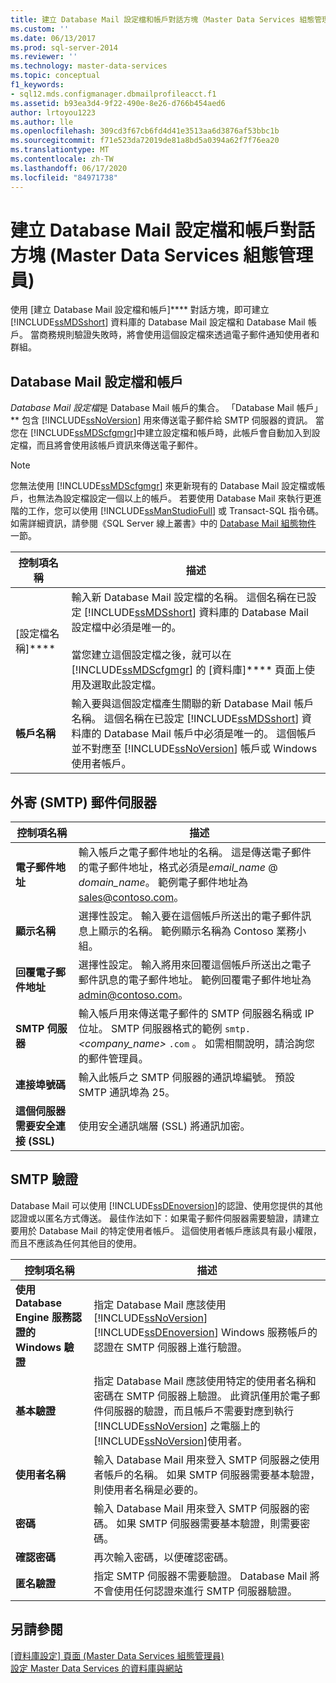 ```yaml
---
title: 建立 Database Mail 設定檔和帳戶對話方塊（Master Data Services 組態管理員） |Microsoft Docs
ms.custom: ''
ms.date: 06/13/2017
ms.prod: sql-server-2014
ms.reviewer: ''
ms.technology: master-data-services
ms.topic: conceptual
f1_keywords:
- sql12.mds.configmanager.dbmailprofileacct.f1
ms.assetid: b93ea3d4-9f22-490e-8e26-d766b454aed6
author: lrtoyou1223
ms.author: lle
ms.openlocfilehash: 309cd3f67cb6fd4d41e3513aa6d3876af53bbc1b
ms.sourcegitcommit: f71e523da72019de81a8bd5a0394a62f7f76ea20
ms.translationtype: MT
ms.contentlocale: zh-TW
ms.lasthandoff: 06/17/2020
ms.locfileid: "84971738"
---
```

# <a name="create-database-mail-profile-and-account-dialog-box-master-data-services-configuration-manager"></a>建立 Database Mail 設定檔和帳戶對話方塊 (Master Data Services 組態管理員)
  使用 [建立 Database Mail 設定檔和帳戶]**** 對話方塊，即可建立 [!INCLUDE[ssMDSshort](../includes/ssmdsshort-md.md)] 資料庫的 Database Mail 設定檔和 Database Mail 帳戶。 當商務規則驗證失敗時，將會使用這個設定檔來透過電子郵件通知使用者和群組。  
  
## <a name="database-mail-profile-and-account"></a>Database Mail 設定檔和帳戶  
 *Database Mail 設定檔*是 Database Mail 帳戶的集合。 「Database Mail 帳戶」** 包含 [!INCLUDE[ssNoVersion](../includes/ssnoversion-md.md)] 用來傳送電子郵件給 SMTP 伺服器的資訊。 當您在 [!INCLUDE[ssMDScfgmgr](../includes/ssmdscfgmgr-md.md)]中建立設定檔和帳戶時，此帳戶會自動加入到設定檔，而且將會使用該帳戶資訊來傳送電子郵件。  
  
> [!NOTE]  
>  您無法使用 [!INCLUDE[ssMDScfgmgr](../includes/ssmdscfgmgr-md.md)] 來更新現有的 Database Mail 設定檔或帳戶，也無法為設定檔設定一個以上的帳戶。 若要使用 Database Mail 來執行更進階的工作，您可以使用 [!INCLUDE[ssManStudioFull](../includes/ssmanstudiofull-md.md)] 或 Transact-SQL 指令碼。 如需詳細資訊，請參閱《SQL Server 線上叢書》中的 [Database Mail 組態物件](../relational-databases/database-mail/database-mail-configuration-objects.md) 一節。  
  
|控制項名稱|描述|  
|------------------|-----------------|  
|[設定檔名稱]****|輸入新 Database Mail 設定檔的名稱。 這個名稱在已設定 [!INCLUDE[ssMDSshort](../includes/ssmdsshort-md.md)] 資料庫的 Database Mail 設定檔中必須是唯一的。<br /><br /> 當您建立這個設定檔之後，就可以在 [!INCLUDE[ssMDScfgmgr](../includes/ssmdscfgmgr-md.md)] 的 [資料庫]**** 頁面上使用及選取此設定檔。|  
|**帳戶名稱**|輸入要與這個設定檔產生關聯的新 Database Mail 帳戶名稱。 這個名稱在已設定 [!INCLUDE[ssMDSshort](../includes/ssmdsshort-md.md)] 資料庫的 Database Mail 帳戶中必須是唯一的。 這個帳戶並不對應至 [!INCLUDE[ssNoVersion](../includes/ssnoversion-md.md)] 帳戶或 Windows 使用者帳戶。|  
  
## <a name="outgoing-smtp-mail-server"></a>外寄 (SMTP) 郵件伺服器  
  
|控制項名稱|描述|  
|------------------|-----------------|  
|**電子郵件地址**|輸入帳戶之電子郵件地址的名稱。 這是傳送電子郵件的電子郵件地址，格式必須是*email_name* @ *domain_name*。 範例電子郵件地址為 sales@contoso.com。|  
|**顯示名稱**|選擇性設定。 輸入要在這個帳戶所送出的電子郵件訊息上顯示的名稱。 範例顯示名稱為 Contoso 業務小組。|  
|**回覆電子郵件地址**|選擇性設定。 輸入將用來回覆這個帳戶所送出之電子郵件訊息的電子郵件地址。 範例回覆電子郵件地址為 admin@contoso.com。|  
|**SMTP 伺服器**|輸入帳戶用來傳送電子郵件的 SMTP 伺服器名稱或 IP 位址。 SMTP 伺服器格式的範例 `smtp.` *<company_name>* `.com` 。 如需相關說明，請洽詢您的郵件管理員。|  
|**連接埠號碼**|輸入此帳戶之 SMTP 伺服器的通訊埠編號。 預設 SMTP 通訊埠為 25。|  
|**這個伺服器需要安全連接 (SSL)**|使用安全通訊端層 (SSL) 將通訊加密。|  
  
## <a name="smtp-authentication"></a>SMTP 驗證  
 Database Mail 可以使用 [!INCLUDE[ssDEnoversion](../includes/ssdenoversion-md.md)]的認證、使用您提供的其他認證或以匿名方式傳送。 最佳作法如下：如果電子郵件伺服器需要驗證，請建立要用於 Database Mail 的特定使用者帳戶。 這個使用者帳戶應該具有最小權限，而且不應該為任何其他目的使用。  
  
|控制項名稱|描述|  
|------------------|-----------------|  
|**使用 Database Engine 服務認證的 Windows 驗證**|指定 Database Mail 應該使用 [!INCLUDE[ssNoVersion](../includes/ssnoversion-md.md)] [!INCLUDE[ssDEnoversion](../includes/ssdenoversion-md.md)] Windows 服務帳戶的認證在 SMTP 伺服器上進行驗證。|  
|**基本驗證**|指定 Database Mail 應該使用特定的使用者名稱和密碼在 SMTP 伺服器上驗證。 此資訊僅用於電子郵件伺服器的驗證，而且帳戶不需要對應到執行 [!INCLUDE[ssNoVersion](../includes/ssnoversion-md.md)] 之電腦上的 [!INCLUDE[ssNoVersion](../includes/ssnoversion-md.md)]使用者。|  
|**使用者名稱**|輸入 Database Mail 用來登入 SMTP 伺服器之使用者帳戶的名稱。 如果 SMTP 伺服器需要基本驗證，則使用者名稱是必要的。|  
|**密碼**|輸入 Database Mail 用來登入 SMTP 伺服器的密碼。 如果 SMTP 伺服器需要基本驗證，則需要密碼。|  
|**確認密碼**|再次輸入密碼，以便確認密碼。|  
|**匿名驗證**|指定 SMTP 伺服器不需要驗證。 Database Mail 將不會使用任何認證來進行 SMTP 伺服器驗證。|  
  
## <a name="see-also"></a>另請參閱  
 [[資料庫設定] 頁面 &#40;Master Data Services 組態管理員&#41;](../../2014/master-data-services/database-configuration-page-master-data-services-configuration-manager.md)   
 [設定 Master Data Services 的資料庫與網站](set-up-the-database-and-website-for-master-data-services.md)  
  
  
